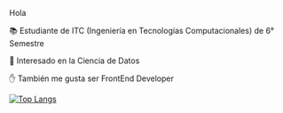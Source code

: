 Hola

:books: Estudiante de ITC (Ingeniería en Tecnologías Computacionales) de 6° Semestre

:eyes: Interesado en la Ciencia de Datos

:hand: También me gusta ser FrontEnd Developer

[![Top Langs](https://github-readme-stats.vercel.app/api/top-langs/?username=Tony-Jaime02&layout=compact)](https://github.com/anuraghazra/github-readme-stats)
